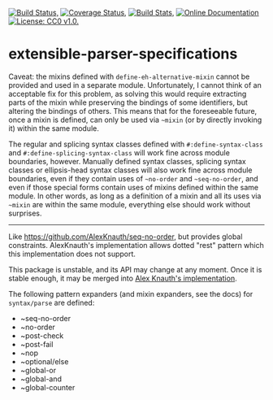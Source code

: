 [![Build Status,](https://img.shields.io/travis/jsmaniac/extensible-parser-specifications/master.svg)](https://travis-ci.org/jsmaniac/extensible-parser-specifications)
[![Coverage Status,](https://img.shields.io/coveralls/jsmaniac/extensible-parser-specifications/master.svg)](https://coveralls.io/github/jsmaniac/extensible-parser-specifications)
[![Build Stats,](https://img.shields.io/badge/build-stats-blue.svg)](http://jsmaniac.github.io/travis-stats/#jsmaniac/extensible-parser-specifications)
[![Online Documentation](https://img.shields.io/badge/docs-online-blue.svg)](http://docs.racket-lang.org/extensible-parser-specifications/)
[![License: CC0 v1.0.](https://img.shields.io/badge/license-CC0-blue.svg)](https://creativecommons.org/publicdomain/zero/1.0/)

extensible-parser-specifications
================================


Caveat: the mixins defined with `define-eh-alternative-mixin` cannot be
provided and used in a separate module. Unfortunately, I cannot think of an
acceptable fix for this problem, as solving this would require extracting
parts of the mixin while preserving the bindings of some identifiers, but
altering the bindings of others. This means that for the foreseeable future,
once a mixin is defined, can only be used via `~mixin` (or by directly
invoking it) within the same module.

The regular and splicing syntax classes defined with `#:define-syntax-class`
and `#:define-splicing-syntax-class` will work fine across module boundaries,
however. Manually defined syntax classes, splicing syntax classes or
ellipsis-head syntax classes will also work fine across module boundaries,
even if they contain uses of `~no-order` and `~seq-no-order`, and even if
those special forms contain uses of mixins defined within the same module. In
other words, as long as a definition of a mixin and all its uses via `~mixin`
are within the same module, everything else should work without surprises.

----------

Like https://github.com/AlexKnauth/seq-no-order, but provides global
constraints.  AlexKnauth's implementation allows dotted "rest" pattern which
this implementation does not support.

This package is unstable, and its API may change at any moment. Once it is
stable enough, it may be merged into [Alex Knauth's
implementation](https://github.com/AlexKnauth/seq-no-order).

The following pattern expanders (and mixin expanders, see the docs) for `syntax/parse` are defined:
* ~seq-no-order
* ~no-order
* ~post-check
* ~post-fail
* ~nop
* ~optional/else
* ~global-or
* ~global-and
* ~global-counter

